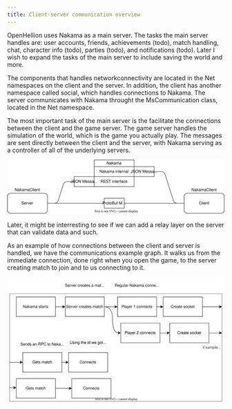 ```yaml
---
title: Client-server communication overview
---
```


OpenHellion uses Nakama as a main server. The tasks the main server handles are: user accounts, friends, achievements (todo), match handling, chat, character info (todo), parties (todo), and notifications (todo). Later I wish to expand the tasks of the main server to include saving the world and more.

The components that handles networkconnectivity are located in the Net namespaces on the client and the server. In addition, the client has another namespace called social, which handles connections to Nakama. The server communicates with Nakama throught the MsCommunication class, located in the Net namespace.

The most important task of the main server is the facilitate the connections between the client and the game server. The game server handles the simulation of the world, which is the game you actually play. The messages are sent directly between the client and the server, with Nakama serving as a controller of all of the underlying servers.

![A diagram showing how the clients and servers interact with Nakama.](res/ClientServer.drawio.svg)

Later, it might be interresting to see if we can add a relay layer on the server that can validate data and such.

As an example of how connections between the client and server is handled, we have the communications example graph. It walks us from the immediate connection, done right when you open the game, to the server creating match to join and to us connecting to it.

![An example of how connections between client and server is handled.](res/CommunicationExample.drawio.svg)
